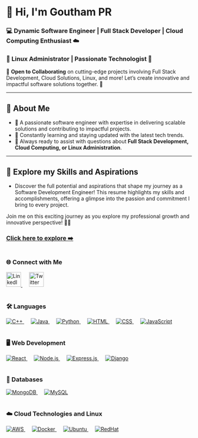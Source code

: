 # 👋 Hi, I'm Goutham PR  

### 💻 Dynamic Software Engineer | Full Stack Developer | Cloud Computing Enthusiast ☁️  
### 🐧 Linux Administrator | Passionate Technologist 🚀  

🌟 **Open to Collaborating** on cutting-edge projects involving Full Stack Development, Cloud Solutions, Linux, and more! Let’s create innovative and impactful software solutions together. 🚀   

---

## 🧠 About Me  
- 🔧 A passionate software engineer with expertise in delivering scalable solutions and contributing to impactful projects.  
- 🌱 Constantly learning and staying updated with the latest tech trends.  
- 💬 Always ready to assist with questions about **Full Stack Development, Cloud Computing, or Linux Administration**.   

---
## 🌟 Explore my Skills and Aspirations
- Discover the full potential and aspirations that shape my journey as a Software Development Engineer! This resume highlights my skills and accomplishments, offering a glimpse into the passion and commitment I bring to every project.

Join me on this exciting journey as you explore my professional growth and innovative perspective! 🌱📄

### <a href="https://drive.google.com/file/d/1PIG8AFJSdv3ya763lkq0qYLDMFH4TQie/view?usp=sharing"><strong>Click here to explore ➡️</strong></a>

# <h3>🌐 Connect with Me</h3>
<p>
 <a href="https://www.linkedin.com/in/goutham-pr-830473265/?lipi=urn%3Ali%3Apage%3Ad_flagship3_profile_view_base%3BW2ShwopRQcGNis2L%2BRnlrQ%3D%3D" target="_blank">
    <img src="https://img.icons8.com/color/48/000000/linkedin.png" alt="LinkedIn" width="40" height="40"/>
</a>&emsp;

<a href="https://twitter.com/gouthampr" target="_blank">
    <img src="https://img.icons8.com/color/48/000000/twitter.png" alt="Twitter" width="40" height="40"/>
</a>
</p>

#  <h3>🛠 Languages</h3>
<p>
  <a href="https://en.wikipedia.org/wiki/C%2B%2B" target="_blank">
  <img src="https://img.icons8.com/color/48/000000/c-plus-plus-logo.png" alt="C++" />
</a>&emsp;
  <a href="https://www.java.com/" target="_blank">
    <img src="https://skillicons.dev/icons?i=java" alt="Java" />
  </a>&emsp;
  <a href="https://www.python.org/" target="_blank">
    <img src="https://skillicons.dev/icons?i=python" alt="Python" />
  </a>&emsp;
  <a href="https://developer.mozilla.org/en-US/docs/Web/HTML" target="_blank">
    <img src="https://skillicons.dev/icons?i=html" alt="HTML" />
  </a>&emsp;
  <a href="https://developer.mozilla.org/en-US/docs/Web/CSS" target="_blank">
    <img src="https://skillicons.dev/icons?i=css" alt="CSS" />
  </a>&emsp;
  <a href="https://developer.mozilla.org/en-US/docs/Web/JavaScript" target="_blank">
    <img src="https://skillicons.dev/icons?i=javascript" alt="JavaScript" />
  </a>
</p>

# <h3>🖥 Web Development</h3>
<p>
  <a href="https://reactjs.org/" target="_blank">
    <img src="https://skillicons.dev/icons?i=react" alt="React" />
  </a>&emsp;
  <a href="https://nodejs.org/" target="_blank">
    <img src="https://skillicons.dev/icons?i=nodejs" alt="Node.js" />
  </a>&emsp;
  <a href="https://expressjs.com/" target="_blank">
    <img src="https://skillicons.dev/icons?i=express" alt="Express.js" />
  </a>&emsp;
   <a href="https://www.djangoproject.com/" target="_blank">
    <img src="https://skillicons.dev/icons?i=django" alt="Django" />
  </a>
</p>

# <h3>💾 Databases</h3>
<p>
  <a href="https://www.mongodb.com/" target="_blank">
    <img src="https://skillicons.dev/icons?i=mongodb" alt="MongoDB" />
  </a>&emsp;
  <a href="https://www.mysql.com/" target="_blank">
    <img src="https://skillicons.dev/icons?i=mysql" alt="MySQL" />
  </a>
</p>

# <h3>☁️ Cloud Technologies and Linux</h3>
<p>
  <a href="https://aws.amazon.com/" target="_blank">
    <img src="https://skillicons.dev/icons?i=aws" alt="AWS" />
  </a>&emsp;
  <a href="https://www.docker.com/" target="_blank">
    <img src="https://skillicons.dev/icons?i=docker" alt="Docker" />
  </a>&emsp;
  <a href="https://ubuntu.com/" target="_blank">
    <img src="https://skillicons.dev/icons?i=ubuntu" alt="Ubuntu" />
  </a>&emsp;
  <a href="https://www.redhat.com/" target="_blank">
    <img src="https://skillicons.dev/icons?i=redhat" alt="RedHat" />
  </a>
</p>




